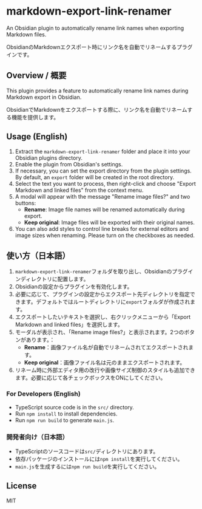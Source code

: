 # markdown-export-link-renamer

An Obsidian plugin to automatically rename link names when exporting Markdown files.

ObsidianのMarkdownエクスポート時にリンク名を自動でリネームするプラグインです。

## Overview / 概要
This plugin provides a feature to automatically rename link names during Markdown export in Obsidian.

ObsidianでMarkdownをエクスポートする際に、リンク名を自動でリネームする機能を提供します。

## Usage (English)
1. Extract the `markdown-export-link-renamer` folder and place it into your Obsidian plugins directory.
2. Enable the plugin from Obsidian's settings.
3. If necessary, you can set the export directory from the plugin settings. By default, an `export` folder will be created in the root directory.
4. Select the text you want to process, then right-click and choose "Export Markdown and linked files" from the context menu.
5. A modal will appear with the message "Rename image files?" and two buttons:
    - **Rename**: Image file names will be renamed automatically during export.
    - **Keep original**: Image files will be exported with their original names.
6. You can also add styles to control line breaks for external editors and image sizes when renaming. Please turn on the checkboxes as needed.

## 使い方（日本語）
1. `markdown-export-link-renamer`フォルダを取り出し、Obsidianのプラグインディレクトリに配置します。
2. Obsidianの設定からプラグインを有効化します。
3. 必要に応じて、プラグインの設定からエクスポート先ディレクトリを指定できます。デフォルトではルートディレクトリに`export`フォルダが作成されます。
4. エクスポートしたいテキストを選択し、右クリックメニューから「Export Markdown and linked files」を選択します。
5. モーダルが表示され、「Rename image files?」と表示されます。2つのボタンがあります。：
    - **Rename**：画像ファイル名が自動でリネームされてエクスポートされます。
    - **Keep original**：画像ファイル名は元のままエクスポートされます。
6. リネーム時に外部エディタ用の改行や画像サイズ制御のスタイルも追加できます。必要に応じて各チェックボックスをONにしてください。

### For Developers (English)
- TypeScript source code is in the `src/` directory.
- Run `npm install` to install dependencies.
- Run `npm run build` to generate `main.js`.

### 開発者向け（日本語）
- TypeScriptのソースコードは`src/`ディレクトリにあります。
- 依存パッケージのインストールには`npm install`を実行してください。
- `main.js`を生成するには`npm run build`を実行してください。

## License
MIT
